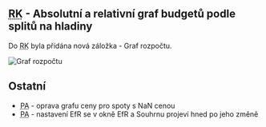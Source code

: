 ﻿---
categories: [fenix]
layout: fenix
---
## <abbr title="Reachové křivky">RK</abbr> - Absolutní a relativní graf budgetů podle splitů na hladiny
Do <abbr title="Reachové křivky">RK</abbr> byla přídána nová záložka - Graf rozpočtu.

![Graf rozpočtu]({{site.url}}/data/grafrozpoctu.png "Graf rozpočtu")


## Ostatní
<ul>
	<li><abbr title="Postanalýzy">PA</abbr> - oprava grafu ceny pro spoty s NaN cenou</li>
	<li><abbr title="Postanalýzy">PA</abbr> - nastavení EfR se v okně EfR a Souhrnu projeví hned po jeho změně</li>
</ul>
